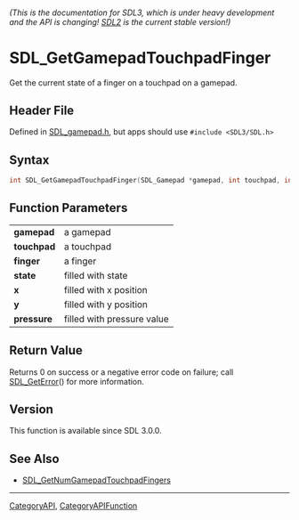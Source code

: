 ###### (This is the documentation for SDL3, which is under heavy development and the API is changing! [SDL2](https://wiki.libsdl.org/SDL2/) is the current stable version!)
# SDL_GetGamepadTouchpadFinger

Get the current state of a finger on a touchpad on a gamepad.

## Header File

Defined in [SDL_gamepad.h](https://github.com/libsdl-org/SDL/blob/main/include/SDL3/SDL_gamepad.h), but apps should use `#include <SDL3/SDL.h>`

## Syntax

```c
int SDL_GetGamepadTouchpadFinger(SDL_Gamepad *gamepad, int touchpad, int finger, Uint8 *state, float *x, float *y, float *pressure);

```

## Function Parameters

|                  |                            |
| ---------------- | -------------------------- |
| **gamepad**      | a gamepad                  |
| **touchpad**     | a touchpad                 |
| **finger**       | a finger                   |
| **state**        | filled with state          |
| **x**            | filled with x position     |
| **y**            | filled with y position     |
| **pressure**     | filled with pressure value |

## Return Value

Returns 0 on success or a negative error code on failure; call
[SDL_GetError](SDL_GetError)() for more information.

## Version

This function is available since SDL 3.0.0.

## See Also

* [SDL_GetNumGamepadTouchpadFingers](SDL_GetNumGamepadTouchpadFingers)

----
[CategoryAPI](CategoryAPI), [CategoryAPIFunction](CategoryAPIFunction)

